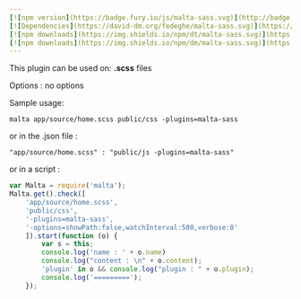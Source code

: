 ```yaml
---
[![npm version](https://badge.fury.io/js/malta-sass.svg)](http://badge.fury.io/js/malta-sass)
[![Dependencies](https://david-dm.org/fedeghe/malta-sass.svg)](https://david-dm.org/fedeghe/malta-sass)
[![npm downloads](https://img.shields.io/npm/dt/malta-sass.svg)](https://npmjs.org/package/malta-sass)
[![npm downloads](https://img.shields.io/npm/dm/malta-sass.svg)](https://npmjs.org/package/malta-sass)  
---  
```


This plugin can be used on: **.scss** files

Options : no options  

Sample usage:  
```
malta app/source/home.scss public/css -plugins=malta-sass
```
or in the .json file :
```
"app/source/home.scss" : "public/js -plugins=malta-sass"
```
or in a script : 
``` js
var Malta = require('malta');
Malta.get().check([
    'app/source/home.scss',
    'public/css',
    '-plugins=malta-sass',
    '-options=showPath:false,watchInterval:500,verbose:0'
    ]).start(function (o) {
        var s = this;
        console.log('name : ' + o.name)
        console.log("content : \n" + o.content);
        'plugin' in o && console.log("plugin : " + o.plugin);
        console.log('=========');
    });
```
